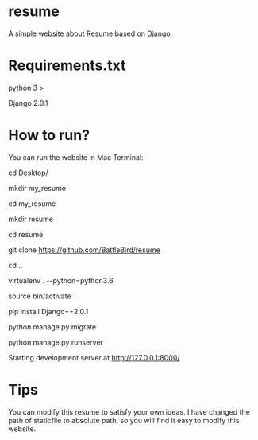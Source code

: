 # resume
A simple website about Resume based on Django.

# Requirements.txt
python 3 >

Django 2.0.1

# How to run?

You can run the website in Mac Terminal:

cd Desktop/

mkdir my_resume

cd my_resume

mkdir resume

cd resume

git clone https://github.com/BattleBird/resume

cd ..

virtualenv . --python=python3.6

source bin/activate

pip install Django==2.0.1

python manage.py migrate

python manage.py runserver

Starting development server at http://127.0.0.1:8000/

# Tips

You can modify this resume to satisfy your own ideas. I have changed the path of staticfile to absolute path, so you will find it easy to modify this website.

